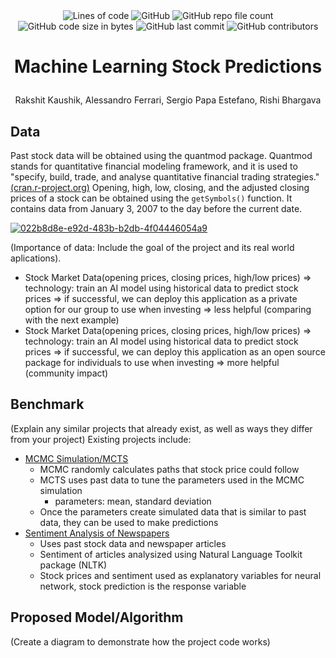 <div align="center">
	<img alt="Lines of code" src="https://img.shields.io/tokei/lines/github/RB3572/Capstone">
	<img alt="GitHub" src="https://img.shields.io/github/license/RB3572/Capstone">
	<img alt="GitHub repo file count" src="https://img.shields.io/github/directory-file-count/RB3572/Capstone">
	<img alt="GitHub code size in bytes" src="https://img.shields.io/github/languages/code-size/RB3572/Capstone">
	<img alt="GitHub last commit" src="https://img.shields.io/github/last-commit/RB3572/Capstone">
	<img alt="GitHub contributors" src="https://img.shields.io/github/contributors/RB3572/Capstone">
</div>

# <p align="center">Machine Learning Stock Predictions</p>
<p align="center">Rakshit Kaushik, Alessandro Ferrari, Sergio Papa Estefano, Rishi Bhargava</p>

## Data
Past stock data will be obtained using the quantmod package. Quantmod stands for quantitative financial modeling framework, and it is used to "specify, build, trade, and analyse quantitative financial trading strategies."[(cran.r-project.org)](https://cran.r-project.org/web/packages/quantmod/quantmod.pdf) Opening, high, low, closing, and the adjusted closing prices of a stock can be obtained using the ``` getSymbols() ``` function. It contains data from January 3, 2007 to the day before the current date. 

<a href="https://ibb.co/J2163sf"><img src="https://i.ibb.co/ZKj42Mn/022b8d8e-e92d-483b-b2db-4f04446054a9.png" alt="022b8d8e-e92d-483b-b2db-4f04446054a9" border="0"></a>

(Importance of data: Include the goal of the project and its real world aplications).
- Stock Market Data(opening prices, closing prices, high/low prices) => technology: train an AI model using historical data to predict stock prices => if successful, we can deploy this application as a private option for our group to use when investing => less helpful (comparing with the next example)
- Stock Market Data(opening prices, closing prices, high/low prices) => technology: train an AI model using historical data to predict stock prices => if successful, we can deploy this application as an open source package for individuals to use when investing => more helpful (community impact)
## Benchmark 
(Explain any similar projects that already exist, as well as ways they differ from your project)
Existing projects include: 
- [MCMC Simulation/MCTS](https://github.com/yiqiao-yin/Introduction-to-Machine-Learning-Big-Data-and-Application/blob/main/scripts/R/2021Summer/day_3.R)
	- MCMC randomly calculates paths that stock price could follow
	- MCTS uses past data to tune the parameters used in the MCMC simulation
		- parameters: mean, standard deviation
	- Once the parameters create simulated data that is similar to past data, they can be used to make predictions
- [Sentiment Analysis of Newspapers](https://github.com/dineshdaultani/StockPredictions)
	- Uses past stock data and newspaper articles
	- Sentiment of articles analysized using Natural Language Toolkit package (NLTK)
	- Stock prices and sentiment used as explanatory variables for neural network, stock prediction is the response variable

## Proposed Model/Algorithm

(Create a diagram to demonstrate how the project code works)
